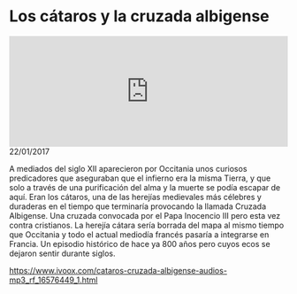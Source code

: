 # Los cátaros y la cruzada albigense
<iframe id='audio_88903085' frameborder='0' allowfullscreen='' scrolling='no' height='200' style='width:100%;' src='https://www.ivoox.com/player_ej_16576449_6_1.html' loading='lazy'></iframe>22/01/2017

A mediados del siglo XII aparecieron por Occitania unos curiosos predicadores que aseguraban que el infierno era la misma Tierra, y que solo a través de una purificación del alma y la muerte se podía escapar de aquí. Eran los cátaros, una de las herejías medievales más célebres y duraderas en el tiempo que terminaría provocando la llamada Cruzada Albigense. Una cruzada convocada por el Papa Inocencio III pero esta vez contra cristianos. La herejía cátara sería borrada del mapa al mismo tiempo que Occitania y todo el actual mediodía francés pasaría a integrarse en Francia. Un episodio histórico de hace ya 800 años pero cuyos ecos se dejaron sentir durante siglos.  

https://www.ivoox.com/cataros-cruzada-albigense-audios-mp3_rf_16576449_1.html
